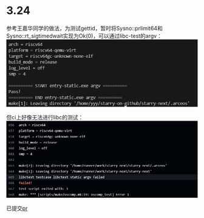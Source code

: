 # 3.24

参考王嘉华同学的做法，为测试gettid，暂时将Sysno::prlimit64和Sysno::rt_sigtimedwait实现为Ok(0)，可以通过libc-test的argv：
![](../../asserts/day324-1.png ':class=myImageClass')

但ci上好像无法进行libc的测试：
![](../../asserts/day324-2.png ':class=myImageClass')

已提交[pr](https://github.com/oscomp/starry-next/pull/26/commits)
